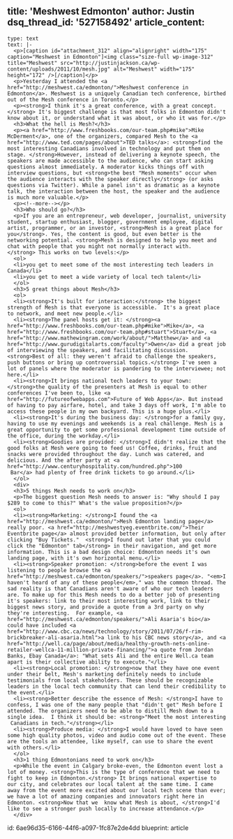 title: 'Meshwest Edmonton'
author: Justin
dsq_thread_id: '527158492'
article_content:
  -
    type: text
    text: |-
      <p>[caption id="attachment_312" align="alignright" width="175" caption="Meshwest in Edmonton"]<img class="size-full wp-image-312" title="Meshwest" src="http://justinjackson.ca/wp-content/uploads/2011/10/mesh.jpg" alt="Meshwest" width="175" height="172" />[/caption]</p>
      <p>Yesterday I attended the <a href="http://meshwest.ca/edmonton/">Meshwest conference in Edmonton</a>. Meshwest is a uniquely Canadian tech conference, birthed out of the Mesh conference in Toronto.</p>
      <p><strong>I think it's a great conference, with a great concept.</strong> It's biggest challenge is that most folks in Edmonton didn't know about it, or understand what it was about, or who it was for.</p>
      <h3>What the hell is Mesh?</h3>
      <p><a href="http://www.freshbooks.com/our-team.php#mike">Mike McDerment</a>, one of the organizers, compared Mesh to the <a href="http://www.ted.com/pages/about">TED talks</a>: <strong>find the most interesting Canadians involved in technology and put them on stage. </strong>However, instead of delivering a keynote speech, the speakers are made accessible to the audience, who can start asking questions almost immediately. A moderator kicks things off with interview questions, but <strong>the best "Mesh moments" occur when the audience interacts with the speaker directly</strong> (or asks questions via Twitter). While a panel isn't as dramatic as a keynote talk, the interaction between the host, the speaker and the audience is much more valuable.</p>
      <p><!--more--></p>
      <h3>Who should go?</h3>
      <p>If you are an entrepreneur, web developer, journalist, university student, startup enthusiast, blogger, government employee, digital artist, programmer, or an investor, <strong>Mesh is a great place for you</strong>. Yes, the content is good, but even better is the networking potential. <strong>Mesh is designed to help you meet and chat with people that you might not normally interact with.</strong> This works on two levels:</p>
      <ol>
      <li>you get to meet some of the most interesting tech leaders in Canada</li>
      <li>you get to meet a wide variety of local tech talent</li>
      </ol>
      <h3>5 great things about Mesh</h3>
      <ol>
      <li><strong>It's built for interaction:</strong> the biggest strength of Mesh is that everyone is accessible.  It's a great place to network, and meet new people.</li>
      <li><strong>The panel hosts get it: </strong><a href="http://www.freshbooks.com/our-team.php#mike">Mike</a>, <a href="http://www.freshbooks.com/our-team.php#stuart">Stuart</a>, <a href="http://www.mathewingram.com/work/about/">Matthew</a> and <a href="http://www.gurudigitalarts.com/faculty">Owen</a> did a great job of interviewing the speakers, and facilitating discussion. <strong>Best of all: they weren't afraid to challenge the speakers, push buttons or bring up controversial topics.</strong> I've seen a lot of panels where the moderator is pandering to the interviewee; not here.</li>
      <li><strong>It brings national tech leaders to your town: </strong>the quality of the presenters at Mesh is equal to other conferences I've been to, like <a href="http://futureofwebapps.com">Future of Web Apps</a>. But instead of having to pay airfare, hotel, and take 3 days off work, I'm able to access these people in my own backyard. This is a huge plus.</li>
      <li><strong>It's during the business day: </strong>for a family guy, having to use my evenings and weekends is a real challenge. Mesh is a great opportunity to get some professional development time outside of the office, during the workday.</li>
      <li><strong>Goodies are provided: </strong>I didn't realize that the good folks at Mesh were going to feed us! Coffee, drinks, fruit and snacks were provided throughout the day. Lunch was catered, and delicious. And the after party at <a href="http://www.centuryhospitality.com/hundred.php">100  Bar</a> had plenty of free drink tickets to go around.</li>
      </ol>
      <div>
      <h3>5 things Mesh needs to work on</h3>
      <p>The biggest question Mesh needs to answer is: "Why should I pay $289 to come to this?" What's the value proposition?</p>
      <ol>
      <li><strong>Marketing: </strong>I found the <a href="http://meshwest.ca/edmonton/">Mesh Edmonton landing page</a> really poor. <a href="http://meshwestyeg.eventbrite.com/">Their Eventbrite page</a> almost provided better information, but only after clicking "Buy Tickets."  <strong>I found out later that you could click the "Edmonton" tab</strong> in their navigation, and get more information. This is a bad design choice: Edmonton needs it's own landing page, with it's own horizontal menu.</li>
      <li><strong>Speaker promotion: </strong>before the event I was listening to people browse the <a href="http://meshwest.ca/edmonton/speakers/">speakers page</a>. "<em>I haven't heard of any of these people</em>," was the common thread. The sad reality is that Canadians aren't aware of who our tech leaders are. To make up for this Mesh needs to do a better job of presenting it's speakers: link to their most interesting work, link to their biggest news story, and provide a quote from a 3rd party on why they're interesting.  For example, <a href="http://meshwest.ca/edmonton/speakers/">Ali Asaria's bio</a> could have included <a href="http://www.cbc.ca/news/technology/story/2011/07/26/f-rim-brickbreaker-ali-asaria.html">a link to his CBC news story</a>, and <a href="http://well.ca/page/about/media/healthy-growth-nets-online-retailer-wellca-11-million-private-financing/">a quote from Jordan Banks, Ebay Canada</a>: "What sets Ali and the entire Well.ca team apart is their collective ability to execute."</li>
      <li><strong>Local promotion: </strong>now that they have one event under their belt, Mesh's marketing definitely needs to include testimonials from local stakeholders. These should be recognizable leaders in the local tech community that can lend their credibility to the event.</li>
      <li><strong>Better describe the essence of Mesh: </strong>I have to confess, I was one of the many people that "didn't get" Mesh before I attended. The organizers need to be able to distill Mesh down to a single idea.  I think it should be: <strong>"Meet the most interesting  Canadians in tech."</strong></li>
      <li><strong>Produce media: </strong>I would have loved to have seen some high quality photos, video and audio come out of the event. These are the tools an attendee, like myself, can use to share the event with others.</li>
      </ol>
      <h3>1 thing Edmontonians need to work on</h3>
      <p>While the event in Calgary broke-even, the Edmonton event lost a lot of money. <strong>This is the type of conference that we need to fight to keep in Edmonton.</strong> It brings national expertise to our city, and celebrates our local talent at the same time. I came away from the event more excited about our local tech scene than ever; we have a lot of amazing companies and innovators right here in Edmonton. <strong>Now that we  know what Mesh is about, </strong>I'd like to see a stronger push locally to increase attendance.</p>
      </div>
id: 6ae96d35-6166-44f6-a097-1fc87e2de4dd
blueprint: article
